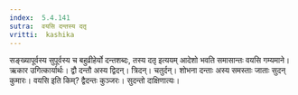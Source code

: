 ```yaml
---
index:  5.4.141
sutra:  वयसि दन्तस्य दतृ
vritti:  kashika 
---
```


सङ्ख्यापूर्वस्य सुपूर्वस्य च बहुव्रीहेर्यो दन्तशब्दः, तस्य दतृ इत्ययम् आदेशो भवति समासान्तः वयसि गम्यमाने। ऋकार उगित्कार्यार्थः। द्वौ दन्तौ अस्य द्विदन्। त्रिदन्। चतुर्दन्। शोभना दन्ताः अस्य समस्ताः जाताः सुदन् कुमारः। वयसि इति किम्? द्वैदन्तः कुञ्जरः। सुदन्तो दाक्षिणात्यः।


